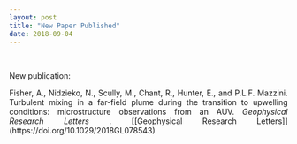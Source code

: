 ```yaml
---
layout: post
title: "New Paper Published"
date: 2018-09-04
---
```


<br>

<div style="text-align:justify" markdown="1">

<p> New publication: </p>
<p> Fisher, A., Nidzieko, N., Scully, M., Chant, R., Hunter, E., and P.L.F. Mazzini. Turbulent mixing in a far-field plume during the transition to upwelling conditions: microstructure observations from an AUV. <i> Geophysical Research Letters </i>. [[Geophysical Research Letters]](https://doi.org/10.1029/2018GL078543) </p>


</div>
